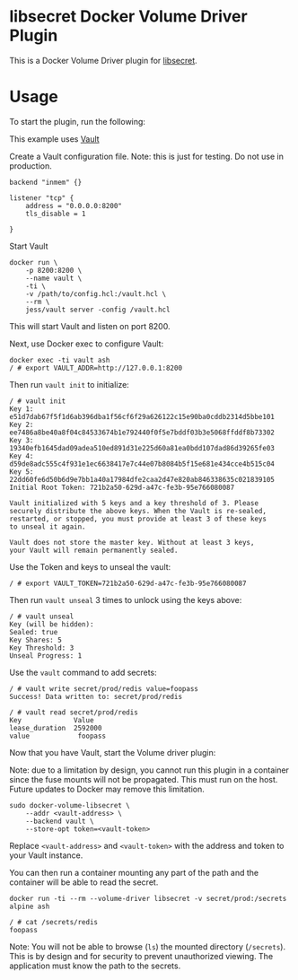 # libsecret Docker Volume Driver Plugin
This is a Docker Volume Driver plugin for [libsecret](https://github.com/ehazlett/libsecret).

# Usage
To start the plugin, run the following:

This example uses [Vault](https://vaultproject.io)

Create a Vault configuration file.  Note: this is just for testing. Do not use
in production.

```
backend "inmem" {}

listener "tcp" {
    address = "0.0.0.0:8200"
    tls_disable = 1

}
```

Start Vault

```ash
docker run \
    -p 8200:8200 \
    --name vault \
    -ti \
    -v /path/to/config.hcl:/vault.hcl \
    --rm \
    jess/vault server -config /vault.hcl
```

This will start Vault and listen on port 8200.

Next, use Docker exec to configure Vault:

```
docker exec -ti vault ash
/ # export VAULT_ADDR=http://127.0.0.1:8200
```

Then run `vault init` to initialize:

```
/ # vault init
Key 1: e51d7dab67f5f1d6ab396dba1f56cf6f29a626122c15e90ba0cddb2314d5bbe101
Key 2: ee7486a8be40a8f04c84533674b1e792440f0f5e7bddf03b3e5068ffddf8b73302
Key 3: 19340efb1645dad09adea510ed891d31e225d60a81ea0bdd107dad86d39265fe03
Key 4: d59de8adc555c4f931e1ec6638417e7c44e07b8084b5f15e681e434cce4b515c04
Key 5: 22dd60fe6d50b6d9e7bb1a40a17984dfe2caa2d47e820ab846338635c021839105
Initial Root Token: 721b2a50-629d-a47c-fe3b-95e766080087

Vault initialized with 5 keys and a key threshold of 3. Please
securely distribute the above keys. When the Vault is re-sealed,
restarted, or stopped, you must provide at least 3 of these keys
to unseal it again.

Vault does not store the master key. Without at least 3 keys,
your Vault will remain permanently sealed.
```

Use the Token and keys to unseal the vault:

```
/ # export VAULT_TOKEN=721b2a50-629d-a47c-fe3b-95e766080087
```

Then run `vault unseal` 3 times to unlock using the keys above:

```
/ # vault unseal
Key (will be hidden): 
Sealed: true
Key Shares: 5
Key Threshold: 3
Unseal Progress: 1
```

Use the `vault` command to add secrets:

```
/ # vault write secret/prod/redis value=foopass
Success! Data written to: secret/prod/redis

/ # vault read secret/prod/redis
Key             Value
lease_duration  2592000
value            foopass
```

Now that you have Vault, start the Volume driver plugin:

Note: due to a limitation by design, you cannot run this plugin in a container
since the fuse mounts will not be propagated.  This must run on the host.
Future updates to Docker may remove this limitation.

```
sudo docker-volume-libsecret \
    --addr <vault-address> \
    --backend vault \
    --store-opt token=<vault-token>
```

Replace `<vault-address>` and `<vault-token>` with the address and token
to your Vault instance.

You can then run a container mounting any part of the path and the container
will be able to read the secret.

```
docker run -ti --rm --volume-driver libsecret -v secret/prod:/secrets alpine ash

/ # cat /secrets/redis
foopass
```

Note: You will not be able to browse (`ls`) the mounted directory (`/secrets`).  
This is by design and for security to prevent unauthorized viewing.  The 
application must know the path to the secrets.
